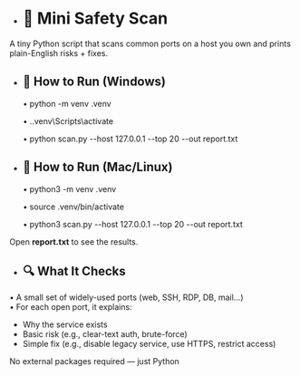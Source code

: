 - # 🧰 Mini Safety Scan

A tiny Python script that scans common ports on a host you own and prints plain-English risks + fixes.  

- ## 🚀 How to Run (Windows)
  •  python -m venv .venv
  
  •  .\.venv\Scripts\activate
  
  •  python scan.py --host 127.0.0.1 --top 20 --out report.txt

- ## 🚀 How to Run (Mac/Linux)
   • python3 -m venv .venv
  
   • source .venv/bin/activate
  
   • python3 scan.py --host 127.0.0.1 --top 20 --out report.txt

Open **report.txt** to see the results.  

- ## 🔍 What It Checks
• A small set of widely-used ports (web, SSH, RDP, DB, mail…)  
• For each open port, it explains:  
   - Why the service exists  
   - Basic risk (e.g., clear-text auth, brute-force)  
   - Simple fix (e.g., disable legacy service, use HTTPS, restrict access)  

No external packages required — just Python 
